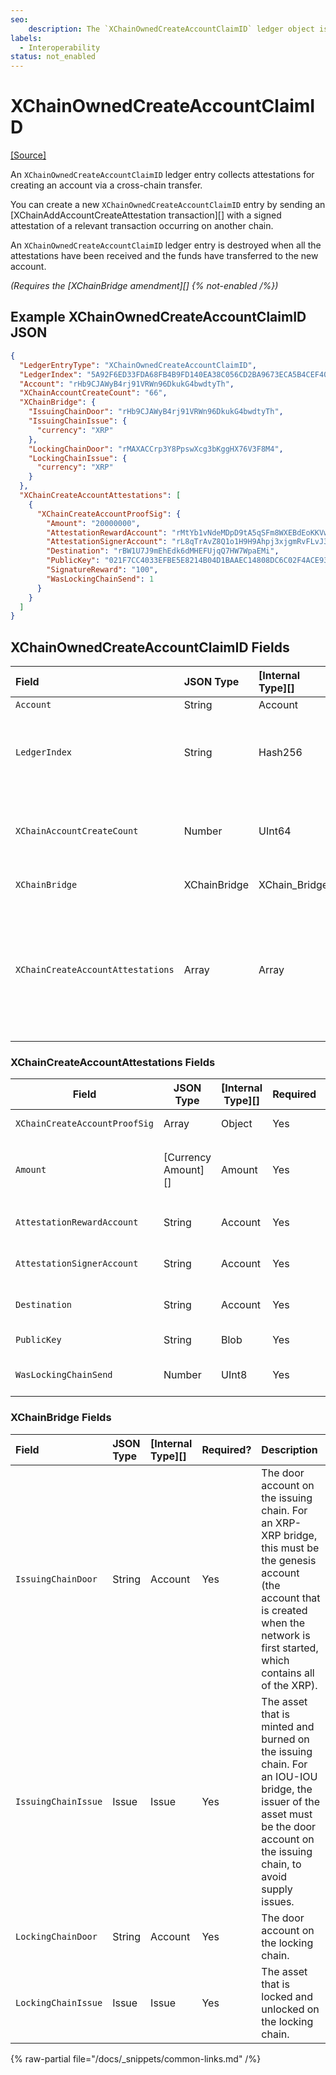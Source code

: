 ```yaml
---
seo:
    description: The `XChainOwnedCreateAccountClaimID` ledger object is used to collect attestations for creating an account via a cross-chain transfer. 
labels:
  - Interoperability
status: not_enabled
---
```

# XChainOwnedCreateAccountClaimID
[[Source]](https://github.com/XRPLF/rippled/blob/f64cf9187affd69650907d0d92e097eb29693945/include/xrpl/protocol/detail/ledger_entries.macro#L315-L323 "Source")

An `XChainOwnedCreateAccountClaimID` ledger entry collects attestations for creating an account via a cross-chain transfer.

You can create a new `XChainOwnedCreateAccountClaimID` entry by sending an [XChainAddAccountCreateAttestation transaction][] with a signed attestation of a relevant transaction occurring on another chain.

An `XChainOwnedCreateAccountClaimID` ledger entry is destroyed when all the attestations have been received and the funds have transferred to the new account.

_(Requires the [XChainBridge amendment][] {% not-enabled /%})_


## Example XChainOwnedCreateAccountClaimID JSON

```json
{
  "LedgerEntryType": "XChainOwnedCreateAccountClaimID",
  "LedgerIndex": "5A92F6ED33FDA68FB4B9FD140EA38C056CD2BA9673ECA5B4CEF40F2166BB6F0C",
  "Account": "rHb9CJAWyB4rj91VRWn96DkukG4bwdtyTh",
  "XChainAccountCreateCount": "66",
  "XChainBridge": {
    "IssuingChainDoor": "rHb9CJAWyB4rj91VRWn96DkukG4bwdtyTh",
    "IssuingChainIssue": {
      "currency": "XRP"
    },
    "LockingChainDoor": "rMAXACCrp3Y8PpswXcg3bKggHX76V3F8M4",
    "LockingChainIssue": {
      "currency": "XRP"
    }
  },
  "XChainCreateAccountAttestations": [
    {
      "XChainCreateAccountProofSig": {
        "Amount": "20000000",
        "AttestationRewardAccount": "rMtYb1vNdeMDpD9tA5qSFm8WXEBdEoKKVw",
        "AttestationSignerAccount": "rL8qTrAvZ8Q1o1H9H9Ahpj3xjgmRvFLvJ3",
        "Destination": "rBW1U7J9mEhEdk6dMHEFUjqQ7HW7WpaEMi",
        "PublicKey": "021F7CC4033EFBE5E8214B04D1BAAEC14808DC6C02F4ACE930A8EF0F5909B0C438",
        "SignatureReward": "100",
        "WasLockingChainSend": 1
      }
    }
  ]
}
```


## XChainOwnedCreateAccountClaimID Fields

| Field                             | JSON Type    | [Internal Type][] | Required? | Description |
|:----------------------------------|:-------------|:------------------|:----------|:------------|
| `Account`                         | String       | Account           | Yes       | The account that owns this object. |
| `LedgerIndex`                     | String       | Hash256           | Yes       | The ledger index is a hash of a unique prefix for `XChainOwnedCreateAccountClaimID`s, the actual `XChainAccountClaimCount` value, and the fields in `XChainBridge`. |
| `XChainAccountCreateCount`        | Number       | UInt64            | Yes       | An integer that determines the order that accounts created through cross-chain transfers must be performed. Smaller numbers must execute before larger numbers. |
| `XChainBridge`                    | XChainBridge | XChain_Bridge     | Yes       | The door accounts and assets of the bridge this object correlates to. |
| `XChainCreateAccountAttestations` | Array        | Array             | Yes       | Attestations collected from the witness servers. This includes the parameters needed to recreate the message that was signed, including the amount, destination, signature reward amount, and reward account for that signature. With the exception of the reward account, all signatures must sign the message created with common parameters. |


### XChainCreateAccountAttestations Fields

| Field                         | JSON Type           | [Internal Type][] | Required | Description |
|-------------------------------|---------------------|-------------------|----------|-------------|
| `XChainCreateAccountProofSig` | Array               | Object            | Yes      | An attestation from one witness server. |
| `Amount`                      | [Currency Amount][] | Amount            | Yes      | The amount committed by the `XChainAccountCreateCommit` transaction on the source chain. |
| `AttestationRewardAccount`    | String              | Account           | Yes      | The account that should receive this signer's share of the `SignatureReward`. |
| `AttestationSignerAccount`    | String              | Account           | Yes      | The account on the door account's signer list that is signing the transaction. |
| `Destination`                 | String              | Account           | Yes      | The destination account for the funds on the destination chain. |
| `PublicKey`                   | String              | Blob              | Yes      | The public key used to verify the signature. |
| `WasLockingChainSend`         | Number              | UInt8             | Yes      | A boolean representing the chain where the event occurred. |


### XChainBridge Fields

| Field               | JSON Type | [Internal Type][] | Required? | Description     |
|:--------------------|:----------|:------------------|:----------|:----------------|
| `IssuingChainDoor`  | String    | Account           | Yes       | The door account on the issuing chain. For an XRP-XRP bridge, this must be the genesis account (the account that is created when the network is first started, which contains all of the XRP). |
| `IssuingChainIssue` | Issue     | Issue              | Yes       | The asset that is minted and burned on the issuing chain. For an IOU-IOU bridge, the issuer of the asset must be the door account on the issuing chain, to avoid supply issues. |
| `LockingChainDoor`  | String    | Account            | Yes       | The door account on the locking chain. |
| `LockingChainIssue` | Issue     | Issue              | Yes       | The asset that is locked and unlocked on the locking chain. |

{% raw-partial file="/docs/_snippets/common-links.md" /%}
